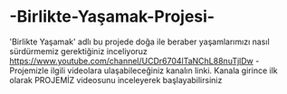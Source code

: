 # -Birlikte-Yaşamak-Projesi-
'Birlikte Yaşamak' adlı bu projede doğa ile beraber yaşamlarımızı nasıl sürdürmemiz gerektiğiniz inceliyoruz
https://www.youtube.com/channel/UCDr6704lTaNChL88nuTjlDw -Projemizle ilgili videolara ulaşabileceğiniz kanalın linki.
Kanala  girince ilk olarak PROJEMİZ  videosunu inceleyerek başlayabilirsiniz
